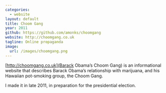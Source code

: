 ```yaml
---
categories:
  - website
layout: default
title: Choom Gang
year: 2011
github: https://github.com/amonks/choomgang
website: http://choomgang.co.uk
tagline: Online propaganda
image:
  url: /images/choomgang.png
---
```

[http://choomgang.co.uk](Barack Obama&#8217;s Choom Gang) is an informational website that describes Barack Obama&#8217;s relationship with marijuana, and his Hawaiian pot-smoking group, the Choom Gang.

I made it in late 2011, in preparation for the presidential election.
